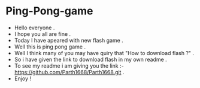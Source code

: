 # Ping-Pong-game
- Hello everyone . 
- I hope you all are fine .
- Today I have apeared with new flash game . 
- Well this is ping pong game .
- Well I think many of you may have quiry that "How to download flash ?" .
- So i have given the link to download flash in my own readme .
- To see my readme i am giving you the link :-  https://github.com/Parth1668/Parth1668.git .
- Enjoy !
